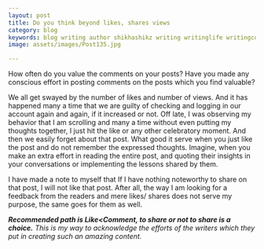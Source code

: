 ```yaml
---
layout: post
title: Do you think beyond likes, shares views
category: blog
keywords: blog writing author shikhashikz writing writinglife writingcommunity dailyblogpost dailyblogpostchallenge marketing
image: assets/images/Post135.jpg

---
```

How often do you value the comments on your posts? Have you made any conscious effort in posting comments on the posts which you find valuable?

We all get swayed by the number of likes and number of views. And it has happened many a time that we are guilty of checking and logging in our account again and again, if it increased or not. Off late, I was observing my behavior that I am scrolling and many a time without even putting my thoughts together, I just hit the like or any other celebratory moment.
And then we easily forget about that post. What good it serve when you just like the post and do not remember the expressed thoughts. Imagine, when you make an extra effort in reading the entire post, and quoting their insights in your conversations or implementing the lessons shared by them.

I have made a note to myself that If I have nothing noteworthy to share on that post, I will not like that post. After all, the way I am looking for a feedback from the readers and mere likes/ shares does not serve my purpose, the same goes for them as well.

***Recommended path is Like<Comment, to share or not to share is a choice.*** *This is my way to acknowledge the efforts of the writers which they put in creating such an amazing content.*
